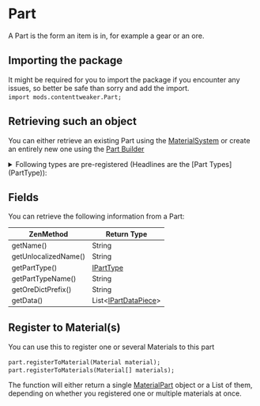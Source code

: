 
# Part

A Part is the form an item is in, for example a gear or an ore.

## Importing the package
It might be required for you to import the package if you encounter any issues, so better be safe than sorry and add the import.  
`import mods.contenttweaker.Part;` 

## Retrieving such an object
You can either retrieve an existing Part using the [MaterialSystem](/Mods/ContentTweaker/Materials/MaterialSystem) or create an entirely new one using the [Part Builder](/Mods/ContentTweaker/Materials/Parts/Part_Builder)


<details>
	<summary>Following types are pre-registered (Headlines are the [Part Types](PartType)):</summary>
	<h4>Items:</h4>
		<ul>
			<li>Beam ![beam icon](Assets/beam.png)</li>
			<li>Bolt ![Bolt icon](Assets/bolt.png)</li>
			<li>Casing ![Casing icon](Assets/casing.png)</li>
			<li>Crystal ![Crystal icon](Assets/crystal.png)</li>
			<li>Dense Plate ![Dense Plate icon](Assets/dense_plate.png)</li>
			<li>Dust ![Dust icon](Assets/dust.png)</li>
			<li>Gear ![Gear icon](Assets/gear.png)</li>
			<li>Ingot ![Ingot icon](Assets/ingot.png)</li>
			<li>Nugget ![Nugget icon](Assets/nugget.png)</li>
			<li>Plate ![Plate icon](Assets/plate.png)</li>
			<li>Rod ![Rod icon](Assets/rod.png)</li>
		</ul>
	<h4>Blocks:</h4>
		<ul>
			<li>Block</li>
		</ul>
	<h4>Ores:</h4>
		<ul>
			<li>Ore</li>
			<li>Dense Ore</li>
			<li>Poor Ore</li>
		</ul>
	<h4>Fluids:</h4>
		<ul>
			<li>Molten</li>
		</ul>	
	<h4>Armor:</h4>
		<ul>
			<li>Armor ![Helmet Icon](Assets/armor_head.png)![Chest Plate Icon](Assets/armor_chest.png)![Leggins Icon](Assets/armor_legs.png)![Boots Icon](Assets/armor_feet.png)</li>
		</ul>
</details>

## Fields
You can retrieve the following information from a Part:

| ZenMethod            | Return Type                            |
|----------------------|----------------------------------------|
| getName()            | String                                 |
| getUnlocalizedName() | String                                 |
| getPartType()        | [IPartType](IPartType)                 |
| getPartTypeName()    | String                                 |
| getOreDictPrefix()   | String                                 |
| getData()            | List<[IPartDataPiece](PartDataPiece)>  |

## Register to Material(s)
You can use this to register one or several Materials to this part
```
part.registerToMaterial(Material material);
part.registerToMaterials(Material[] materials);
```

The function will either return a single [MaterialPart](/Mods/ContentTweaker/Materials/Materials/MaterialPart) object or a List of them, depending on whether you registered one or multiple materials at once.